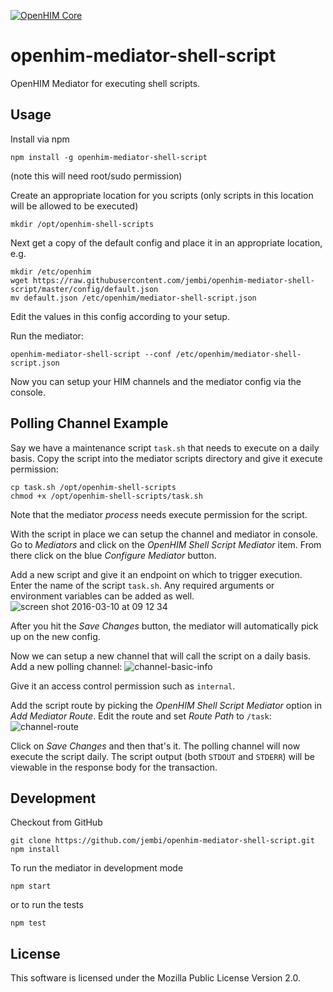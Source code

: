 [![OpenHIM Core](https://img.shields.io/badge/openhim--core-1.5%2B-brightgreen.svg)](http://openhim.readthedocs.org/en/latest/user-guide/versioning.html)

# openhim-mediator-shell-script
OpenHIM Mediator for executing shell scripts.

## Usage
Install via npm
```
npm install -g openhim-mediator-shell-script
```
(note this will need root/sudo permission)

Create an appropriate location for you scripts (only scripts in this location will be allowed to be executed)
```
mkdir /opt/openhim-shell-scripts
```
Next get a copy of the default config and place it in an appropriate location, e.g.
```
mkdir /etc/openhim
wget https://raw.githubusercontent.com/jembi/openhim-mediator-shell-script/master/config/default.json
mv default.json /etc/openhim/mediator-shell-script.json
```
Edit the values in this config according to your setup.

Run the mediator:
```
openhim-mediator-shell-script --conf /etc/openhim/mediator-shell-script.json
```

Now you can setup your HIM channels and the mediator config via the console.

## Polling Channel Example
Say we have a maintenance script `task.sh` that needs to execute on a daily basis. Copy the script into the mediator scripts directory and give it execute permission:
```
cp task.sh /opt/openhim-shell-scripts
chmod +x /opt/openhim-shell-scripts/task.sh
```
Note that the mediator *process* needs execute permission for the script.

With the script in place we can setup the channel and mediator in console. Go to *Mediators* and click on the *OpenHIM Shell Script Mediator* item. From there click on the blue *Configure Mediator* button.

Add a new script and give it an endpoint on which to trigger execution. Enter the name of the script `task.sh`. Any required arguments or environment variables can be added as well.
![screen shot 2016-03-10 at 09 12 34](https://cloud.githubusercontent.com/assets/1872071/13662056/4ab49908-e6a0-11e5-90d3-bb10298bf95b.png)

After you hit the *Save Changes* button, the mediator will automatically pick up on the new config.

Now we can setup a new channel that will call the script on a daily basis. Add a new polling channel:
![channel-basic-info](https://cloud.githubusercontent.com/assets/1872071/13661621/f0066d2c-e69c-11e5-9e8c-b7b7ad5c15b8.png)

Give it an access control permission such as `internal`.

Add the script route by picking the *OpenHIM Shell Script Mediator* option in *Add Mediator Route*. Edit the route and set *Route Path* to `/task`:
![channel-route](https://cloud.githubusercontent.com/assets/1872071/13661539/0907ab20-e69c-11e5-807a-d82ac6339dc1.png)

Click on *Save Changes* and then that's it. The polling channel will now execute the script daily. The script output (both `STDOUT` and `STDERR`) will be viewable in the response body for the transaction.

## Development
Checkout from GitHub
```
git clone https://github.com/jembi/openhim-mediator-shell-script.git
npm install
```
To run the mediator in development mode
```
npm start
```
or to run the tests
```
npm test
```

## License
This software is licensed under the Mozilla Public License Version 2.0.
